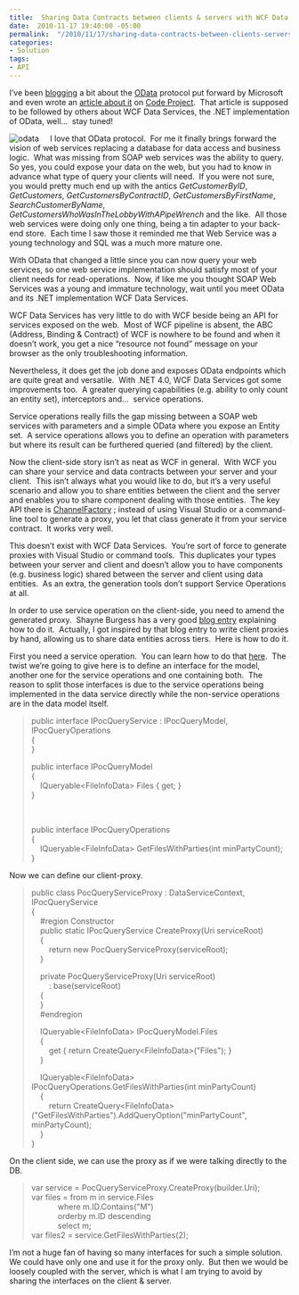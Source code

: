 ```yaml
---
title:  Sharing Data Contracts between clients & servers with WCF Data Services
date:  2010-11-17 19:40:00 -05:00
permalink:  "/2010/11/17/sharing-data-contracts-between-clients-servers-with-wcf-data-services/"
categories:
- Solution
tags:
- API
---
```

<p>I’ve been <a href="http://vincentlauzon.wordpress.com/2010/07/05/overview-of-odata-on-code-project/">blogging</a> a bit about the <a href="http://odata.org/">OData</a> protocol put forward by Microsoft and even wrote an <a href="http://www.codeproject.com/KB/database/OverviewOData.aspx">article about it</a> on <a href="http://www.codeproject.com/">Code Project</a>.&#160; That article is supposed to be followed by others about WCF Data Services, the .NET implementation of OData, well…&#160; stay tuned!</p>  <p><a href="http://services.odata.org/website/odata.svc"><img style="display:inline;margin:0 20px 0 0;" alt="odata" align="left" src="http://www.odata.org/images/OData_logo_MS_small.png" /></a> I love that OData protocol.&#160; For me it finally brings forward the vision of web services replacing a database for data access and business logic.&#160; What was missing from SOAP web services was the ability to query.&#160; So yes, you could expose your data on the web, but you had to know in advance what type of query your clients will need.&#160; If you were not sure, you would pretty much end up with the antics <em>GetCustomerByID</em>, <em>GetCustomers</em>, <em>GetCustomersByContractID</em>, <em>GetCustomersByFirstName</em>, <em>SearchCustomerByName</em>, <em>GetCustomersWhoWasInTheLobbyWithAPipeWrench</em> and the like.&#160; All those web services were doing only one thing, being a tin adapter to your back-end store.&#160; Each time I saw those it reminded me that Web Service was a young technology and SQL was a much more mature one.</p>  <p>With OData that changed a little since you can now query your web services, so one web service implementation should satisfy most of your client needs for read-operations.&#160; Now, if like me you thought SOAP Web Services was a young and immature technology, wait until you meet OData and its .NET implementation WCF Data Services.</p>  <p>WCF Data Services has very little to do with WCF beside being an API for services exposed on the web.&#160; Most of WCF pipeline is absent, the ABC (Address, Binding &amp; Contract) of WCF is nowhere to be found and when it doesn’t work, you get a nice “resource not found” message on your browser as the only troubleshooting information.</p>  <p>Nevertheless, it does get the job done and exposes OData endpoints which are quite great and versatile.&#160; With .NET 4.0, WCF Data Services got some improvements too.&#160; A greater querying capabilities (e.g. ability to only count an entity set), interceptors and…&#160; service operations.</p>  <p>Service operations really fills the gap missing between a SOAP web services with parameters and a simple OData where you expose an Entity set.&#160; A service operations allows you to define an operation with parameters but where its result can be furthered queried (and filtered) by the client.</p>  <p>Now the client-side story isn’t as neat as WCF in general.&#160; With WCF you can share your service and data contracts between your server and your client.&#160; This isn’t always what you would like to do, but it’s a very useful scenario and allow you to share entities between the client and the server and enables you to share component dealing with those entities.&#160; The key API there is <a href="http://msdn.microsoft.com/en-us/library/system.servicemodel.channelfactory.aspx">ChannelFactory</a> ; instead of using Visual Studio or a command-line tool to generate a proxy, you let that class generate it from your service contract.&#160; It works very well.</p>  <p>This doesn’t exist with WCF Data Services.&#160; You’re sort of force to generate proxies with Visual Studio or command tools.&#160; This duplicates your types between your server and client and doesn’t allow you to have components (e.g. business logic) shared between the server and client using data entities.&#160; As an extra, the generation tools don’t support Service Operations at all.</p>  <p>In order to use service operation on the client-side, you need to amend the generated proxy.&#160; Shayne Burgess has a very good <a href="http://blogs.msdn.com/b/astoriateam/archive/2010/05/26/service-operations-and-the-wcf-data-services-client.aspx">blog entry</a> explaining how to do it.&#160; Actually, I got inspired by that blog entry to write client proxies by hand, allowing us to share data entities across tiers.&#160; Here is how to do it.</p>  <p>First you need a service operation.&#160; You can learn how to do that <a href="http://msdn.microsoft.com/en-us/library/cc668788.aspx">here</a>.&#160; The twist we’re going to give here is to define an interface for the model, another one for the service operations and one containing both.&#160; The reason to split those interfaces is due to the service operations being implemented in the data service directly while the non-service operations are in the data model itself.</p>  <blockquote>   <p>public interface IPocQueryService : IPocQueryModel, IPocQueryOperations     <br />{      <br />} </p> public interface IPocQueryModel    <br />{    <br />&#160;&#160;&#160; IQueryable&lt;FileInfoData&gt; Files { get; }    <br />}    <p>&#160;</p>    <p>public interface IPocQueryOperations     <br />{      <br />&#160;&#160;&#160; IQueryable&lt;FileInfoData&gt; GetFilesWithParties(int minPartyCount);      <br />} </p> </blockquote>  <p>Now we can define our client-proxy.</p>  <blockquote>   <p>public class PocQueryServiceProxy : DataServiceContext, IPocQueryService     <br />{      <br />&#160;&#160;&#160; #region Constructor      <br />&#160;&#160;&#160; public static IPocQueryService CreateProxy(Uri serviceRoot)      <br />&#160;&#160;&#160; {      <br />&#160;&#160;&#160;&#160;&#160;&#160;&#160; return new PocQueryServiceProxy(serviceRoot);      <br />&#160;&#160;&#160; } </p>    <p>&#160;&#160;&#160; private PocQueryServiceProxy(Uri serviceRoot)     <br />&#160;&#160;&#160;&#160;&#160;&#160;&#160; : base(serviceRoot)      <br />&#160;&#160;&#160; {      <br />&#160;&#160;&#160; }      <br />&#160;&#160;&#160; #endregion </p>    <p>&#160;&#160;&#160; IQueryable&lt;FileInfoData&gt; IPocQueryModel.Files     <br />&#160;&#160;&#160; {      <br />&#160;&#160;&#160;&#160;&#160;&#160;&#160; get { return CreateQuery&lt;FileInfoData&gt;(&quot;Files&quot;); }      <br />&#160;&#160;&#160; } </p>    <p>&#160;&#160;&#160; IQueryable&lt;FileInfoData&gt; IPocQueryOperations.GetFilesWithParties(int minPartyCount)     <br />&#160;&#160;&#160; {      <br />&#160;&#160;&#160;&#160;&#160;&#160;&#160; return CreateQuery&lt;FileInfoData&gt;(&quot;GetFilesWithParties&quot;).AddQueryOption(&quot;minPartyCount&quot;, minPartyCount);      <br />&#160;&#160;&#160; }      <br />}</p> </blockquote>  <p>On the client side, we can use the proxy as if we were talking directly to the DB.</p>  <blockquote>   <p>var service = PocQueryServiceProxy.CreateProxy(builder.Uri);     <br />var files = from m in service.Files      <br />&#160;&#160;&#160;&#160;&#160;&#160;&#160;&#160;&#160;&#160;&#160; where m.ID.Contains(&quot;M&quot;)      <br />&#160;&#160;&#160;&#160;&#160;&#160;&#160;&#160;&#160;&#160;&#160; orderby m.ID descending      <br />&#160;&#160;&#160;&#160;&#160;&#160;&#160;&#160;&#160;&#160;&#160; select m;      <br />var files2 = service.GetFilesWithParties(2); </p> </blockquote>  <p>I’m not a huge fan of having so many interfaces for such a simple solution.&#160; We could have only one and use it for the proxy only.&#160; But then we would be loosely coupled with the server, which is what I am trying to avoid by sharing the interfaces on the client &amp; server.</p>